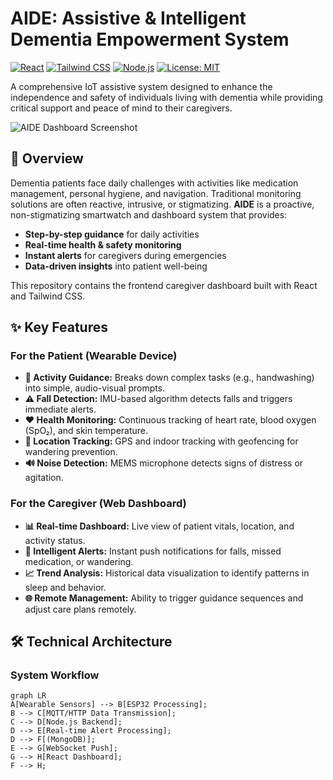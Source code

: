 # AIDE: Assistive & Intelligent Dementia Empowerment System

[![React](https://img.shields.io/badge/React-18.2.0-%2361DAFB?logo=react)](https://reactjs.org/)
[![Tailwind CSS](https://img.shields.io/badge/Tailwind_CSS-3.3.0-%2338B2AC?logo=tailwind-css)](https://tailwindcss.com/)
[![Node.js](https://img.shields.io/badge/Node.js-Express-green?logo=node.js)](https://nodejs.org/)
[![License: MIT](https://img.shields.io/badge/License-MIT-yellow.svg)](https://opensource.org/licenses/MIT)

A comprehensive IoT assistive system designed to enhance the independence and safety of individuals living with dementia while providing critical support and peace of mind to their caregivers.

![AIDE Dashboard Screenshot](https://via.placeholder.com/800x400/3B82F6/FFFFFF?text=AIDE+Caregiver+Dashboard+Preview) 
*<!-- Replace with an actual screenshot of your dashboard -->*

## 🚀 Overview

Dementia patients face daily challenges with activities like medication management, personal hygiene, and navigation. Traditional monitoring solutions are often reactive, intrusive, or stigmatizing. **AIDE** is a proactive, non-stigmatizing smartwatch and dashboard system that provides:
- **Step-by-step guidance** for daily activities
- **Real-time health & safety monitoring**
- **Instant alerts** for caregivers during emergencies
- **Data-driven insights** into patient well-being

This repository contains the frontend caregiver dashboard built with React and Tailwind CSS.

## ✨ Key Features

### For the Patient (Wearable Device)
- **🔄 Activity Guidance:** Breaks down complex tasks (e.g., handwashing) into simple, audio-visual prompts.
- **⚠️ Fall Detection:** IMU-based algorithm detects falls and triggers immediate alerts.
- **❤️ Health Monitoring:** Continuous tracking of heart rate, blood oxygen (SpO₂), and skin temperature.
- **📍 Location Tracking:** GPS and indoor tracking with geofencing for wandering prevention.
- **🔊 Noise Detection:** MEMS microphone detects signs of distress or agitation.

### For the Caregiver (Web Dashboard)
- **📊 Real-time Dashboard:** Live view of patient vitals, location, and activity status.
- **🚨 Intelligent Alerts:** Instant push notifications for falls, missed medication, or wandering.
- **📈 Trend Analysis:** Historical data visualization to identify patterns in sleep and behavior.
- **🌐 Remote Management:** Ability to trigger guidance sequences and adjust care plans remotely.

## 🛠️ Technical Architecture

### System Workflow
```mermaid
graph LR
A[Wearable Sensors] --> B[ESP32 Processing];
B --> C[MQTT/HTTP Data Transmission];
C --> D[Node.js Backend];
D --> E[Real-time Alert Processing];
D --> F[(MongoDB)];
E --> G[WebSocket Push];
G --> H[React Dashboard];
F --> H;
